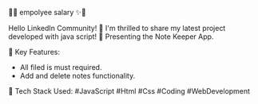 🧮✨ empolyee salary ✨🧮

Hello LinkedIn Community! 👋 I'm thrilled to share my latest project developed with java script! 🚀 Presenting the Note Keeper App.

🌟 Key Features:

- All filed is must required.
- Add and delete notes functionality.

🚀 Tech Stack Used:
#JavaScript 
#Html
#Css
#Coding 
#WebDevelopment
